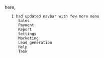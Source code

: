 here,

       I had updated navbar with few more menu
          Sales
          Payment
          Report
          Settings
          Marketing
          Lead generation
          Help
          Task
       
